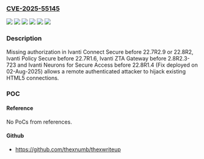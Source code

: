 ### [CVE-2025-55145](https://cve.mitre.org/cgi-bin/cvename.cgi?name=CVE-2025-55145)
![](https://img.shields.io/static/v1?label=Product&message=Connect%20Secure%2022.7R2.9&color=blue)
![](https://img.shields.io/static/v1?label=Product&message=Neurons%20for%20Secure%20Access&color=blue)
![](https://img.shields.io/static/v1?label=Product&message=Policy%20Secure&color=blue)
![](https://img.shields.io/static/v1?label=Product&message=ZTA%20Gateway&color=blue)
![](https://img.shields.io/static/v1?label=Version&message=&color=brightgreen)
![](https://img.shields.io/static/v1?label=Vulnerability&message=CWE-862%20Missing%20Authorization&color=brightgreen)

### Description

Missing authorization in Ivanti Connect Secure before 22.7R2.9 or 22.8R2, Ivanti Policy Secure before 22.7R1.6, Ivanti ZTA Gateway before 2.8R2.3-723  and Ivanti Neurons for Secure Access before 22.8R1.4 (Fix deployed on 02-Aug-2025) allows a remote authenticated attacker to hijack existing HTML5 connections.

### POC

#### Reference
No PoCs from references.

#### Github
- https://github.com/thexnumb/thexwriteup

